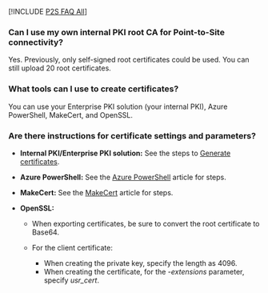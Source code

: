 [!INCLUDE [P2S FAQ All](vpn-gateway-faq-p2s-all-include.md)]

### Can I use my own internal PKI root CA for Point-to-Site connectivity?

Yes. Previously, only self-signed root certificates could be used. You can still upload 20 root certificates.

### What tools can I use to create certificates?

You can use your Enterprise PKI solution (your internal PKI), Azure PowerShell, MakeCert, and OpenSSL.

### <a name="certsettings"></a>Are there instructions for certificate settings and parameters?

* **Internal PKI/Enterprise PKI solution:** See the steps to [Generate certificates](../articles/vpn-gateway/vpn-gateway-howto-point-to-site-resource-manager-portal.md#generatecert).

* **Azure PowerShell:** See the [Azure PowerShell](../articles/vpn-gateway/vpn-gateway-certificates-point-to-site.md) article for steps.

* **MakeCert:** See the [MakeCert](../articles/vpn-gateway/vpn-gateway-certificates-point-to-site-makecert.md) article for steps.

* **OpenSSL:** 

    * When exporting certificates, be sure to convert the root certificate to Base64.

    * For the client certificate:

      * When creating the private key, specify the length as 4096.
      * When creating the certificate, for the *-extensions* parameter, specify *usr_cert*.